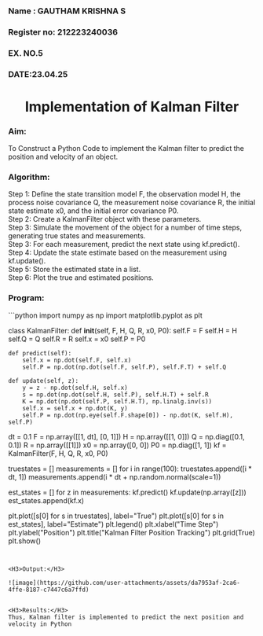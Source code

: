 <H3>Name : GAUTHAM KRISHNA S</H3>
<H3>Register no: 212223240036 </H3>
<H3>EX. NO.5</H3>
<H3>DATE:23.04.25</H3>
<H1 ALIGN =CENTER> Implementation of Kalman Filter</H1>
<H3>Aim:</H3> To Construct a Python Code to implement the Kalman filter to predict the position and velocity of an object.
<H3>Algorithm:</H3>
Step 1: Define the state transition model F, the observation model H, the process noise covariance Q, the measurement noise covariance R, the initial state estimate x0, and the initial error covariance P0.<BR>
Step 2:  Create a KalmanFilter object with these parameters.<BR>
Step 3: Simulate the movement of the object for a number of time steps, generating true states and measurements. <BR>
Step 3: For each measurement, predict the next state using kf.predict().<BR>
Step 4: Update the state estimate based on the measurement using kf.update().<BR>
Step 5: Store the estimated state in a list.<BR>
Step 6: Plot the true and estimated positions.<BR>
<H3>Program:</H3>
```python
import numpy as np
import matplotlib.pyplot as plt

class KalmanFilter:
    def __init__(self, F, H, Q, R, x0, P0):
        self.F = F
        self.H = H
        self.Q = Q
        self.R = R
        self.x = x0
        self.P = P0

    def predict(self):
        self.x = np.dot(self.F, self.x)
        self.P = np.dot(np.dot(self.F, self.P), self.F.T) + self.Q

    def update(self, z):
        y = z - np.dot(self.H, self.x)
        s = np.dot(np.dot(self.H, self.P), self.H.T) + self.R
        K = np.dot(np.dot(self.P, self.H.T), np.linalg.inv(s))
        self.x = self.x + np.dot(K, y)
        self.P = np.dot(np.eye(self.F.shape[0]) - np.dot(K, self.H), self.P)

dt = 0.1
F = np.array([[1, dt], [0, 1]])
H = np.array([[1, 0]])
Q = np.diag([0.1, 0.1])
R = np.array([[1]])
x0 = np.array([0, 0])
P0 = np.diag([1, 1])
kf = KalmanFilter(F, H, Q, R, x0, P0)

truestates = []
measurements = []
for i in range(100):
    truestates.append([i * dt, 1])
    measurements.append(i * dt + np.random.normal(scale=1))

est_states = []
for z in measurements:
    kf.predict()
    kf.update(np.array([z]))
    est_states.append(kf.x)

plt.plot([s[0] for s in truestates], label="True")
plt.plot([s[0] for s in est_states], label="Estimate")
plt.legend()
plt.xlabel("Time Step")
plt.ylabel("Position")
plt.title("Kalman Filter Position Tracking")
plt.grid(True)
plt.show()
```


<H3>Output:</H3>

![image](https://github.com/user-attachments/assets/da7953af-2ca6-4ffe-8187-c7447c6a7ffd)


<H3>Results:</H3>
Thus, Kalman filter is implemented to predict the next position and   velocity in Python




